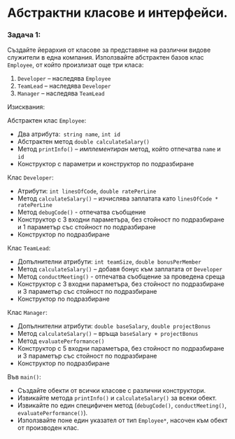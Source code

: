 # Абстрактни класове и интерфейси.


### Задача 1:
Създайте йерархия от класове за представяне на различни видове служители в една компания. Използвайте абстрактен базов клас `Employee`, от който произлизат още три класа:
1. `Developer` – наследява `Employee`
2. `TeamLead` – наследява `Developer`
3. `Manager` – наследява `TeamLead`

Изисквания:

Абстрактен клас `Employee`:
* Два атрибута:` string name`, `int id`
* Абстрактен метод `double calculateSalary()`
* Метод `printInfo()` – _имплементиран_ метод, който отпечатва `name` и `id`
* Конструктор с параметри и конструктор по подразбиране

Клас `Developer`:
* Атрибути: `int linesOfCode`, `double ratePerLine`
* Метод `calculateSalary()` – изчислява заплатата като `linesOfCode * ratePerLine`
* Метод `debugCode()` - отпечатва съобщение
* Конструктор с 3 входни параметъра, без стойност по подразбиране и 1 параметър със стойност по подразбиране
* Конструктор по подразбиране

Клас `TeamLead`:
* Допълнителни атрибути: `int teamSize`, `double bonusPerMember`
* Метод `calculateSalary()` – добавя бонус към заплатата от `Developer`
* Метод `conductMeeting()` - отпечатва съобщение за проведена среща
* Конструктор с 3 входни параметъра, без стойност по подразбиране и 3 параметър със стойност по подразбиране
* Конструктор по подразбиране

Клас `Manager`:
* Допълнителни атрибути: `double baseSalary`, `double projectBonus`
* Метод `calculateSalary()` – връща `baseSalary + projectBonus`
* Метод `evaluatePerformance()`
* Конструктор с 5 входни параметъра, без стойност по подразбиране и 3 параметър със стойност по подразбиране
* Конструктор по подразбиране

Във `main()`:
* Създайте обекти от всички класове с различни конструктори.
* Извикайте метода `printInfo()` и `calculateSalary()` за всеки обект.
* Извикайте по един специфичен метод (`debugCode()`, `conductMeeting()`, `evaluatePerformance()`).
* Използвайте поне един указател от тип `Employee*`, насочен към обект от производен клас.

